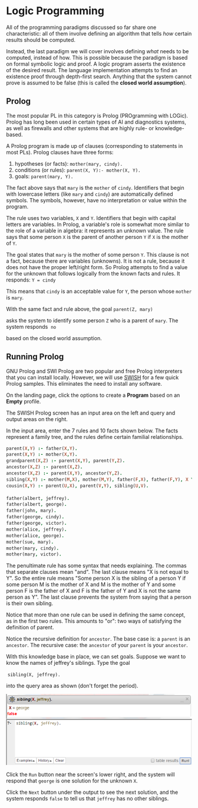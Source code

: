 # Logic Programming

All of the programming paradigms discussed so far share one characteristic: all of them involve defining an algorithm that tells *how* certain results should be computed.

Instead, the last paradigm we will cover involves defining *what* needs to be computed, instead of how. This is possible because the paradigm is based on formal symbolic logic and proof. A logic program asserts the existence of the desired result. The language implementation attempts to find an existence proof through depth-first search. Anything that the system cannot prove is assumed to be false (this is called the **closed world assumption**).

## Prolog

The most popular PL in this category is Prolog (PROgramming with LOGic). Prolog has long been used in certain types of AI and diagnostics systems, as well as firewalls and other systems that are highly rule- or knowledge-based.

A Prolog program is made up of clauses (corresponding to statements in most PLs). Prolog clauses have three forms:

1. hypotheses (or facts): `mother(mary, cindy).`
2. conditions (or rules): `parent(X, Y):- mother(X, Y).`
3. goals: `parent(mary, Y).`

The fact above says that `mary` is the `mother` of `cindy`. Identifiers that begin with lowercase letters (like `mary` and `cindy`) are automatically defined symbols. The symbols, however, have no interpretation or value within the program.

The rule uses two variables, `X` and `Y`. Identifiers that begin with capital letters are variables. In Prolog, a variable's role is somewhat more similar to the role of a variable in algebra: it represents an unknown value. The rule says that some person `X` is the parent of another person `Y` if `X` is the mother of `Y`.

The goal states that `mary` is the mother of some person `Y`. This clause is not a fact, because there are variables (unknowns). It is not a rule, because it does not have the proper left/right form. So Prolog attempts to find a value for the unknown that follows logically from the known facts and rules. It responds:
​     `Y = cindy`

This means that `cindy` is an acceptable value for `Y`, the person whose `mother` is `mary`.

With  the same fact and rule above, the goal
​    `parent(Z, mary)`

asks the system to identify some person `Z` who is a parent of `mary`. The system responds
​    `no`

based on the closed world assumption.

## Running Prolog

GNU Prolog and SWI Prolog are two popular and free Prolog interpreters that you can install locally. However, we will use [SWISH](http://swish.swi-prolog.org/) for a few quick Prolog samples. This eliminates the need to install any software.

On the landing page, click the options to create a **Program** based on an **Empty** profile.

The SWISH Prolog screen has an input area on the left and query and output areas on the right. 

In the input area, enter the 7 rules and 10 facts shown below. The facts represent a family tree, and the rules define certain familial relationships.

```prolog
parent(X,Y) :- father(X,Y).
parent(X,Y) :- mother(X,Y).
grandparent(X,Z) :- parent(X,Y), parent(Y,Z).
ancestor(X,Z) :- parent(X,Z).
ancestor(X,Z) :- parent(X,Y), ancestor(Y,Z).
sibling(X,Y) :- mother(M,X), mother(M,Y), father(F,X), father(F,Y), X \= Y.
cousin(X,Y) :- parent(U,X), parent(V,Y), sibling(U,V).

father(albert, jeffrey).
father(albert, george).
father(john, mary).
father(george, cindy).
father(george, victor).
mother(alice, jeffrey).
mother(alice, george).
mother(sue, mary).
mother(mary, cindy).
mother(mary, victor).

```

The penultimate rule has some syntax that needs explaining. The commas that separate clauses mean "and". The last clause means "X is not equal to Y". So the entire rule means "Some person X is the sibling of a person Y if some person M is the mother of X and M is the mother of Y and some person F is the father of X and F is the father of Y and X is not the same person as Y". The last clause prevents the system from saying that a person is their own sibling.

Notice that more than one rule can be used in defining the same concept, as in the first two rules. This amounts to "or": two ways of satisfying the definition of parent.

Notice the recursive definition for `ancestor`. The base case is: a `parent` is an `ancestor`. The recursive case: the `ancestor` of your `parent` is your `ancestor`.

With this knowledge base in place, we can set goals. Suppose we want to know the names of jeffrey's siblings. Type the goal

​     `sibling(X, jeffrey).`

into the query area as shown (don't forget the period).

![Prolog sibling](images/sibling1.png)

Click the `Run` button near the screen's lower right, and the system will respond that `george` is one solution for the unknown `X`.

Click the `Next` button under the output to see the next solution, and the system responds `false` to tell us that `jeffrey` has no other siblings.